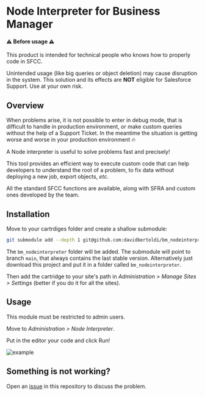 # Node Interpreter for Business Manager
#### :warning: Before usage :warning:
This product is intended for technical people who knows how to properly code in SFCC. 

Unintended usage (like big queries or object deletion) may cause disruption in the system. 
This solution and its effects are **NOT** eligible for Salesforce Support. Use at your own risk.


## Overview
When problems arise, it is not possible to enter in debug mode, that is difficult to handle in production environment, or make custom queries without the help of a Support Ticket. In the meantime the situation is getting worse and worse in your production environment :fire:

A Node interpreter is useful to solve problems fast and precisely!

This tool provides an efficient way to execute custom code that can help developers to understand the root of a problem, to fix data without deploying a new job, export objects, *etc*.

All the standard SFCC functions are available, along with SFRA and custom ones developed by the team.

## Installation
Move to your cartrdiges folder and create a shallow submodule:
```bash
git submodule add --depth 1 git@github.com:davidbertoldi/bm_nodeinterpreter.git
```
The `bm_nodeinterpreter` folder will be added. The submodule will point to branch `main`, that always contains the last stable version.
Alternatively just download this project and put it in a folder called `bm_nodeinterpreter`.

Then add the cartridge to your site's path in *Administration > Manage Sites > Settings* (better if you do it for all the sites).

## Usage
This module must be restricted to admin users.

Move to *Administration > Node Interpreter*.

Put in the editor your code and click Run! 

![example](https://i.imgur.com/3hHEIQU.png)


## Something is not working?
Open an [issue](https://github.com/davidbertoldi/bm_nodeinterpreter/issues/new) in this repository to discuss the problem.
